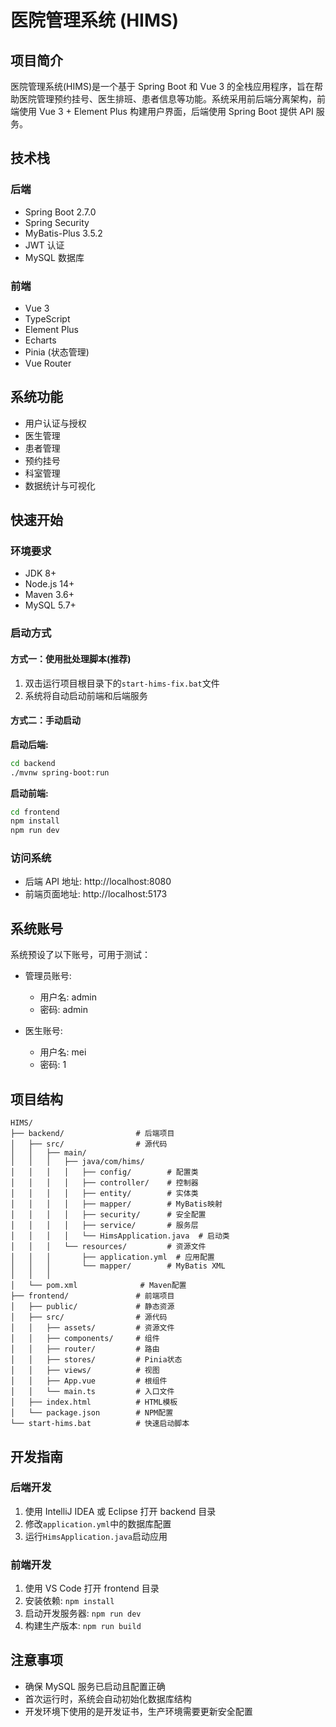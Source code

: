 # 医院管理系统 (HIMS)

## 项目简介

医院管理系统(HIMS)是一个基于 Spring Boot 和 Vue 3 的全栈应用程序，旨在帮助医院管理预约挂号、医生排班、患者信息等功能。系统采用前后端分离架构，前端使用 Vue 3 + Element Plus 构建用户界面，后端使用 Spring Boot 提供 API 服务。

## 技术栈

### 后端

- Spring Boot 2.7.0
- Spring Security
- MyBatis-Plus 3.5.2
- JWT 认证
- MySQL 数据库

### 前端

- Vue 3
- TypeScript
- Element Plus
- Echarts
- Pinia (状态管理)
- Vue Router

## 系统功能

- 用户认证与授权
- 医生管理
- 患者管理
- 预约挂号
- 科室管理
- 数据统计与可视化

## 快速开始

### 环境要求

- JDK 8+
- Node.js 14+
- Maven 3.6+
- MySQL 5.7+

### 启动方式

#### 方式一：使用批处理脚本(推荐)

1. 双击运行项目根目录下的`start-hims-fix.bat`文件
2. 系统将自动启动前端和后端服务

#### 方式二：手动启动

**启动后端:**

```bash
cd backend
./mvnw spring-boot:run
```

**启动前端:**

```bash
cd frontend
npm install
npm run dev
```

### 访问系统

- 后端 API 地址: http://localhost:8080
- 前端页面地址: http://localhost:5173

## 系统账号

系统预设了以下账号，可用于测试：

- 管理员账号:

  - 用户名: admin
  - 密码: admin

- 医生账号:
  - 用户名: mei
  - 密码: 1

## 项目结构

```
HIMS/
├── backend/                # 后端项目
│   ├── src/                # 源代码
│   │   ├── main/
│   │   │   ├── java/com/hims/
│   │   │   │   ├── config/        # 配置类
│   │   │   │   ├── controller/    # 控制器
│   │   │   │   ├── entity/        # 实体类
│   │   │   │   ├── mapper/        # MyBatis映射
│   │   │   │   ├── security/      # 安全配置
│   │   │   │   ├── service/       # 服务层
│   │   │   │   └── HimsApplication.java  # 启动类
│   │   │   └── resources/         # 资源文件
│   │   │       ├── application.yml  # 应用配置
│   │   │       └── mapper/        # MyBatis XML
│   │   │
│   └── pom.xml              # Maven配置
├── frontend/               # 前端项目
│   ├── public/             # 静态资源
│   ├── src/                # 源代码
│   │   ├── assets/         # 资源文件
│   │   ├── components/     # 组件
│   │   ├── router/         # 路由
│   │   ├── stores/         # Pinia状态
│   │   ├── views/          # 视图
│   │   ├── App.vue         # 根组件
│   │   └── main.ts         # 入口文件
│   ├── index.html          # HTML模板
│   └── package.json        # NPM配置
└── start-hims.bat          # 快速启动脚本
```

## 开发指南

### 后端开发

1. 使用 IntelliJ IDEA 或 Eclipse 打开 backend 目录
2. 修改`application.yml`中的数据库配置
3. 运行`HimsApplication.java`启动应用

### 前端开发

1. 使用 VS Code 打开 frontend 目录
2. 安装依赖: `npm install`
3. 启动开发服务器: `npm run dev`
4. 构建生产版本: `npm run build`

## 注意事项

- 确保 MySQL 服务已启动且配置正确
- 首次运行时，系统会自动初始化数据库结构
- 开发环境下使用的是开发证书，生产环境需要更新安全配置
